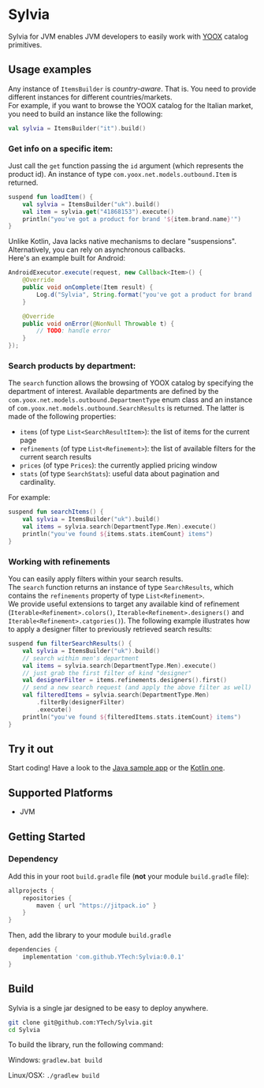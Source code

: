 # Sylvia

Sylvia for JVM enables JVM developers to easily work with [YOOX](https://www.yoox.com) catalog primitives.

## Usage examples

Any instance of `ItemsBuilder` is _country-aware_. That is. You need to provide different instances for different countries/markets.  
For example, if you want to browse the YOOX catalog for the Italian market, you need to build an instance like the following:

```kotlin
val sylvia = ItemsBuilder("it").build()
```

### Get info on a specific item:

Just call the `get` function passing the `id` argument (which represents the product id). An instance of type `com.yoox.net.models.outbound.Item` is returned.

```kotlin
suspend fun loadItem() {
    val sylvia = ItemsBuilder("uk").build()
    val item = sylvia.get("41868153").execute()
    println("you've got a product for brand '${item.brand.name}'")
}
```

Unlike Kotlin, Java lacks native mechanisms to declare "suspensions". Alternatively, you can rely on asynchronous callbacks.  
Here's an example built for Android:

```java
AndroidExecutor.execute(request, new Callback<Item>() {
    @Override
    public void onComplete(Item result) {
        Log.d("Sylvia", String.format("you've got a product for brand '%s'", result.getBrand().getName()));
    }

    @Override
    public void onError(@NonNull Throwable t) {
        // TODO: handle error
    }
});
```

### Search products by department:

The `search` function allows the browsing of YOOX catalog by specifying the department of interest. Available departments are defined by the `com.yoox.net.models.outbound.DepartmentType` enum class and an instance of `com.yoox.net.models.outbound.SearchResults` is returned. The latter is made of the following properties:

* `items` (of type `List<SearchResultItem>`): the list of items for the current page
* `refinements` (of type `List<Refinement>`): the list of available filters for the current search results
* `prices` (of type `Prices`): the currently applied pricing window
* `stats` (of type `SearchStats`): useful data about pagination and cardinality.

For example:

```kotlin
suspend fun searchItems() {
    val sylvia = ItemsBuilder("uk").build()
    val items = sylvia.search(DepartmentType.Men).execute()
    println("you've found ${items.stats.itemCount} items")
}
```

### Working with refinements

You can easily apply filters within your search results.  
The `search` function returns an instance of type `SearchResults`, which contains the `refinements` property of type `List<Refinement>`.  
We provide useful extensions to target any available kind of refinement (`Iterable<Refinement>.colors()`, `Iterable<Refinement>.designers()` and `Iterable<Refinement>.catgories()`). The following example illustrates how to apply a designer filter to previously retrieved search results:

```kotlin
suspend fun filterSearchResults() {
    val sylvia = ItemsBuilder("uk").build()
    // search within men's department
    val items = sylvia.search(DepartmentType.Men).execute()
    // just grab the first filter of kind "designer"
    val designerFilter = items.refinements.designers().first()
    // send a new search request (and apply the above filter as well)
    val filteredItems = sylvia.search(DepartmentType.Men)
        .filterBy(designerFilter)
        .execute()
    println("you've found ${filteredItems.stats.itemCount} items")
}
```

## Try it out

Start coding! Have a look to the [Java sample app](https://github.com/YTech/Sylvia/tree/doc/samplejavaapp) or the [Kotlin one](https://github.com/YTech/Sylvia/tree/doc/samplekotlinapp).

## Supported Platforms

 * JVM

## Getting Started

### Dependency

Add this in your root `build.gradle` file (**not** your module `build.gradle` file):

```gradle
allprojects {
    repositories {
        maven { url "https://jitpack.io" }
    }
}
```

Then, add the library to your module `build.gradle`
```gradle
dependencies {
    implementation 'com.github.YTech:Sylvia:0.0.1'
}
```

## Build

Sylvia is a single jar designed to be easy to deploy anywhere.

```sh
git clone git@github.com:YTech/Sylvia.git
cd Sylvia
```

To build the library, run the following command:

Windows: `gradlew.bat build`

Linux/OSX: `./gradlew build`

